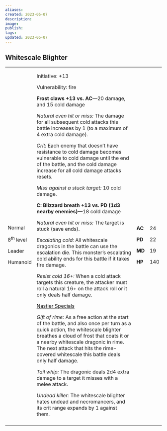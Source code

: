 ```yaml
---
aliases: 
created: 2023-05-07
description: 
image: 
publish: 
tags: 
updated: 2023-05-07
---
```


## Whitescale Blighter

<table>
<colgroup>
<col style="width: 16%" />
<col style="width: 71%" />
<col style="width: 5%" />
<col style="width: 6%" />
</colgroup>
<tbody>
<tr class="odd">
<td><p>Normal</p>
<p>8<sup>th</sup> level</p>
<p>Leader</p>
<p>Humanoid</p></td>
<td><p>Initiative: +13</p>
<p>Vulnerability: fire</p>
<p><strong>Frost claws +13 vs. AC</strong>—20 damage, and 15 cold
damage</p>
<p><em>Natural even hit or miss:</em> The damage for all subsequent cold
attacks this battle increases by 1 (to a maximum of 4 extra cold
damage).</p>
<p><em>Crit:</em> Each enemy that doesn’t have resistance to cold damage
becomes vulnerable to cold damage until the end of the battle, and the
cold damage increase for all cold damage attacks resets.</p>
<p><em>Miss against a stuck target:</em> 10 cold damage.</p>
<p><strong>C: Blizzard breath +13 vs. PD (1d3 nearby
enemies)</strong>—18 cold damage</p>
<p><em>Natural even hit or miss:</em> The target is stuck (save
ends).</p>
<p><em>Escalating cold:</em> All whitescale dragonics in the battle can
use the escalation die. This monster’s escalating cold ability ends for
this battle if it takes fire damage.</p>
<p><em>Resist cold 16+:</em> When a cold attack targets this creature,
the attacker must roll a natural 16+ on the attack roll or it only deals
half damage.</p>
<p><u>Nastier Specials</u></p>
<p><em>Gift of rime:</em> As a free action at the start of the battle,
and also once per turn as a quick action, the whitescale blighter
breathes a cloud of frost that coats it or a nearby whitescale dragonic
in rime. The next attack that hits the rime-covered whitescale this
battle deals only half damage.</p>
<p><em>Tail whip:</em> The dragonic deals 2d4 extra damage to a target
it misses with a melee attack.</p>
<p><em>Undead killer:</em> The whitescale blighter hates undead and
necromancers, and its crit range expands by 1 against them.</p></td>
<td><p><strong>AC</strong></p>
<p><strong>PD</strong></p>
<p><strong>MD</strong></p>
<p><strong>HP</strong></p></td>
<td><p>24</p>
<p>22</p>
<p>19</p>
<p>140</p></td>
</tr>
<tr class="even">
<td></td>
<td></td>
<td></td>
<td></td>
</tr>
</tbody>
</table>

